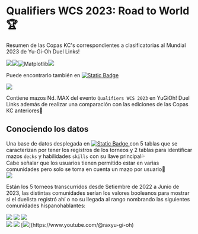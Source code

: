 # Qualifiers WCS 2023: Road to World🏆
Resumen de las Copas KC's correspondientes a clasificatorias al Mundial 2023 de Yu-Gi-Oh Duel Links!

![](https://img.shields.io/badge/Numpy-777BB4?style=for-the-badge&logo=numpy&logoColor=white)![](https://img.shields.io/badge/Pandas-2C2D72?style=for-the-badge&logo=pandas&logoColor=white)![Matplotlib](https://img.shields.io/badge/Matplotlib-%23ffffff.svg?style=for-the-badge&logo=Matplotlib&logoColor=black)![](https://img.shields.io/badge/Plotly-239120?style=for-the-badge&logo=plotly&logoColor=white) 

Puede encontrarlo también en [![Static Badge](https://img.shields.io/badge/build-Qualifiers_WCS_2023-brightgreen?logo=deepnote&label=KC%20CUP&color=%23AFEEEE)](https://deepnote.com/@luceldasilva/WCS-2023-Qualifiers-1st-Stage-Road-to-Worlds-Yu-Gi-Oh-Duel-Links-24b0dc8f-6b7d-40a4-9aa9-6a17cca1fb85)

[![](https://i.imgur.com/cTV8HEY.png)](https://deepnote.com/@luceldasilva/WCS-2023-Qualifiers-1st-Stage-Road-to-Worlds-Yu-Gi-Oh-Duel-Links-24b0dc8f-6b7d-40a4-9aa9-6a17cca1fb85)

Contiene mazos Nd. MAX del evento `Qualifiers WCS 2023` en YuGiOh! Duel Links además de realizar una comparación con las ediciones de las Copas KC anteriores💎

## Conociendo los datos
Una base de datos desplegada en [![Static Badge](https://img.shields.io/badge/build-neon.tech-brightgreen?logo=postgresql&label=serverless&labelColor=%23AFEEEE&color=%237ff9c7)
](https://neon.tech) con 5 tablas que se caracterizan por tener los registros de los torneos y 2 tablas para identificar mazos `decks` y habilidades `skills` con su llave principal💦   
Cabe señalar que los usuarios tienen permitido estar en varias comunidades pero solo se toma en cuenta un mazo por usuario🎿   
[![](https://i.imgur.com/ELJpN4G.png)](https://dbdiagram.io/embed/64b750de02bd1c4a5e4eefa9)

Están los 5 torneos transcurridos desde Setiembre de 2022 a Junio de 2023, las distintas comunidades serían los valores booleanos para mostrar si el duelista registró ahí o no su llegada al rango nombrando las siguientes comunidades hispanohablantes:

[![](https://img.shields.io/youtube/channel/subscribers/UCntaHPDpcJgDRNf_W_DETkA?label=Zerotg&logo=youtube&style=for-the-badge)](https://www.youtube.com/@ZeroTG) [![](https://img.shields.io/youtube/channel/subscribers/UCBrumTmd9VbSW0mWesf8czw?label=zephracarl&logo=youtube&style=for-the-badge)](https://www.youtube.com/@ZephraCarl) [![](https://img.shields.io/youtube/channel/subscribers/UCv041WoJ7kTVyXsD4pctvOw?label=bryan%20nor%C3%A9n&logo=youtube&style=for-the-badge)](https://www.youtube.com/@BryanNoren)   
[![](https://img.shields.io/youtube/channel/subscribers/UCSJhvpXNChrL18yL3ROfiiQ?label=xenoblur&logo=youtube&style=for-the-badge)](https://www.youtube.com/@XenoBlur) [![](https://img.shields.io/youtube/channel/subscribers/UCjsHwfYzlxzUnXTVxAXlwsw?style=for-the-badge&logo=youtube&label=Yami%20Glen)](https://www.youtube.com/@YamiGlen) [![](https://img.shields.io/youtube/channel/subscribers/UCHiaJWQfdcccXYmVCakvtvA?style=for-the-badge&logo=youtube&label=Rax%20Yu-Gi-Oh!)](https://www.youtube.com/@raxyu-gi-oh)
